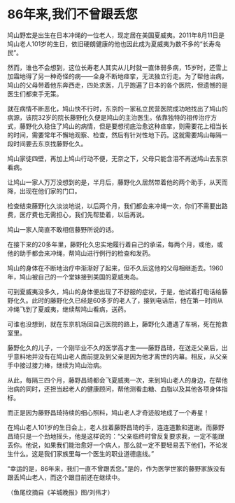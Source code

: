 # 86年来,我们不曾跟丢您

鸠山野宏是出生在日本冲绳的一位老人，现定居在美国夏威夷。2011年8月11日是鸠山老人101岁的生日，依旧硬朗健康的他也因此成为夏威夷为数不多的“长寿岛民”。 

然而，谁也不会想到，这位长寿老人其实从儿时就一直体弱多病，15岁时，还雪上加霜地得了另一种奇怪的病——全身不断地痉挛，无法独立行走。为了帮他治病，鸠山的父母带着他东奔西走，四处求医，几乎跑遍了日本的各个医院，但遗憾的是医生们都束手无策。 

就在病情不断恶化，鸠山快不行时，东京的一家私立民营医院成功地找出了鸠山的病源，该院32岁的院长藤野化久便是鸠山的主治医生。依靠独特的祖传治疗方式，藤野化久稳住了鸠山的病情，但是要想彻底治愈这种痉挛，则需要花上相当长的时间，需要常年不懈地观察、检查，然后有针对性地下药。这就需要鸠山每隔一段时间要去东京找藤野化久。 

鸠山家徒四壁，再加上鸠山行动不便，无奈之下，父母只能含泪不再送鸠山去东京看病。 

让鸠山一家人万万没想到的是，半月后，藤野化久居然带着他的两个助手，从天而降，出现在他们家的门口。 

检查结束藤野化久淡淡地说，以后两个月，我们都会来冲绳一次，你们不需要出路费，医疗费也无需担心，我们先帮垫着，以后再说。 

鸠山一家人简直不敢相信藤野所说的话。 

在接下来的20多年里，藤野化久忠实地履行着自己的承诺，每两个月，或他，或他的助手都会来冲绳，帮鸠山进行例行的检查和发药。 

鸠山的身体在不断地治疗中渐渐好了起来，但不久后这他的父母相继逝去。1960年，鸠山被自己的一个堂妹接到美国的夏威夷岛。 

可到夏威夷没多久，鸠山的身体便出现了不舒服的症状，于是，他试着打电话给藤野化久。此时的藤野化久已经是60多岁的老人了，接到电话后，他在第一时间从冲绳飞到了夏威夷，继续帮鸠山看病，送药。 

可谁也没想到，就在东京机场回自己医院的路上，藤野化久遭遇了车祸，死在抢救室里。 

藤野化久的儿子，一个刚毕业不久的医学高才生——藤野昌琦，在送走父亲后，出乎意料地并没有在鸠山老人面前提及到父亲是因为他才离世的内幕。相反，从父亲手中接过接力棒，继续为鸠山治病。 

从此，每隔三四个月，藤野昌琦都会飞夏威夷一次，来到鸠山老人的身边，在帮他治病的同时，还担当起老人的健康顾问，帮他测看血糖、血脂以及其他各项身体指标。 

而正是因为藤野昌琦持续的细心照料，鸠山老人才奇迹般地成了一个寿星！ 

在鸠山老人101岁的生日会上，老人拉着藤野昌琦的手，连连道歉和道谢。而藤野昌琦只是一个劲地摇头，他是这样说的：“父亲临终时曾反复要求我，一定不能跟丢你。他说，如果我们能治愈好一个病人，那么就一定不要轻易丢下他们，不论发生什么。这是我们家族里每一个医生的职业道德底线。” 

“幸运的是，86年来，我们一直不曾跟丢您。”是的，作为医学世家的藤野家族没有跟丢鸠山老人，而这个跟目前还在继续中。 

（鱼尾纹摘自《羊城晚报》图/刘伟才）